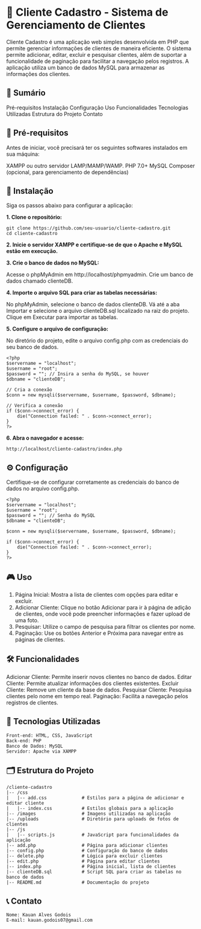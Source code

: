 # 📖 **Cliente Cadastro - Sistema de Gerenciamento de Clientes**
Cliente Cadastro é uma aplicação web simples desenvolvida em PHP que permite gerenciar informações de clientes de maneira eficiente. O sistema permite adicionar, editar, excluir e pesquisar clientes, além de suportar a funcionalidade de paginação para facilitar a navegação pelos registros. A aplicação utiliza um banco de dados MySQL para armazenar as informações dos clientes.

## 📝 **Sumário**
Pré-requisitos
Instalação
Configuração
Uso
Funcionalidades
Tecnologias Utilizadas
Estrutura do Projeto
Contato

## 🔧 **Pré-requisitos**
Antes de iniciar, você precisará ter os seguintes softwares instalados em sua máquina:

XAMPP ou outro servidor LAMP/MAMP/WAMP.
PHP 7.0+
MySQL
Composer (opcional, para gerenciamento de dependências)

## 🚀 **Instalação**
Siga os passos abaixo para configurar a aplicação:

**1. Clone o repositório:**

    git clone https://github.com/seu-usuario/cliente-cadastro.git
    cd cliente-cadastro

**2. Inicie o servidor XAMPP e certifique-se de que o Apache e MySQL estão em execução.**

**3. Crie o banco de dados no MySQL:**

Acesse o phpMyAdmin em http://localhost/phpmyadmin.
Crie um banco de dados chamado clienteDB.

**4. Importe o arquivo SQL para criar as tabelas necessárias:**

No phpMyAdmin, selecione o banco de dados clienteDB.
Vá até a aba Importar e selecione o arquivo clienteDB.sql localizado na raiz do projeto.
Clique em Executar para importar as tabelas.

**5. Configure o arquivo de configuração:**

No diretório do projeto, edite o arquivo config.php com as credenciais do seu banco de dados.

    <?php
    $servername = "localhost";
    $username = "root";
    $password = ""; // Insira a senha do MySQL, se houver
    $dbname = "clienteDB";
    
    // Cria a conexão
    $conn = new mysqli($servername, $username, $password, $dbname);
    
    // Verifica a conexão
    if ($conn->connect_error) {
        die("Connection failed: " . $conn->connect_error);
    }
    ?>

**6. Abra o navegador e acesse:**

    http://localhost/cliente-cadastro/index.php

## ⚙️ **Configuração**
Certifique-se de configurar corretamente as credenciais do banco de dados no arquivo config.php.

    <?php
    $servername = "localhost";
    $username = "root";
    $password = ""; // Senha do MySQL
    $dbname = "clienteDB";
    
    $conn = new mysqli($servername, $username, $password, $dbname);
    
    if ($conn->connect_error) {
        die("Connection failed: " . $conn->connect_error);
    }
    ?>

## 🎮 **Uso**
1. Página Inicial: Mostra a lista de clientes com opções para editar e excluir.
2. Adicionar Cliente: Clique no botão Adicionar para ir à página de adição de clientes, onde você pode preencher informações e fazer upload de uma foto.
3. Pesquisar: Utilize o campo de pesquisa para filtrar os clientes por nome.
4. Paginação: Use os botões Anterior e Próxima para navegar entre as páginas de clientes.

## 🛠️ **Funcionalidades**
Adicionar Cliente: Permite inserir novos clientes no banco de dados.
Editar Cliente: Permite atualizar informações dos clientes existentes.
Excluir Cliente: Remove um cliente da base de dados.
Pesquisar Cliente: Pesquisa clientes pelo nome em tempo real.
Paginação: Facilita a navegação pelos registros de clientes.

## 🧰 **Tecnologias Utilizadas**
    Front-end: HTML, CSS, JavaScript
    Back-end: PHP
    Banco de Dados: MySQL
    Servidor: Apache via XAMPP

## 🗂️ **Estrutura do Projeto**
    /cliente-cadastro
    |-- /css
    |   |-- add.css             # Estilos para a página de adicionar e editar cliente 
    |   |-- index.css           # Estilos globais para a aplicação
    |-- /images                 # Imagens utilizadas na aplicação
    |-- /uploads                # Diretório para uploads de fotos de clientes
    |-- /js
    |   |-- scripts.js          # JavaScript para funcionalidades da aplicação
    |-- add.php                 # Página para adicionar clientes
    |-- config.php              # Configuração do banco de dados
    |-- delete.php              # Lógica para excluir clientes
    |-- edit.php                # Página para editar clientes
    |-- index.php               # Página inicial, lista de clientes
    |-- clienteDB.sql           # Script SQL para criar as tabelas no banco de dados
    |-- README.md               # Documentação do projeto

## 📞 **Contato**
    Nome: Kauan Alves Godois
    E-mail: kauan.godois07@gmail.com

